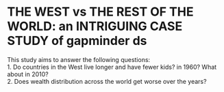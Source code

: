 # THE WEST vs THE REST OF THE WORLD: an INTRIGUING CASE STUDY of gapminder ds
This study aims to answer the following questions:
<br> 1. Do countries in the West live longer and have fewer kids? in 1960? What about in 2010?
<br> 2. Does wealth distribution across the world get worse over the years?

